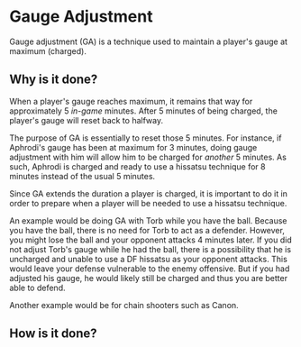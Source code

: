 # Gauge Adjustment

Gauge adjustment (GA) is a technique used to maintain a player's gauge at maximum (charged). 

## Why is it done?

When a player's gauge reaches maximum, it remains that way for approximately 5 _in-game_ minutes. 
After 5 minutes of being charged, the player's gauge will reset back to halfway. 

The purpose of GA is essentially to reset those 5 minutes. 
For instance, if Aphrodi's gauge has been at maximum for 3 minutes, doing gauge adjustment with him will allow him to be charged for _another_ 5 minutes.
As such, Aphrodi is charged and ready to use a hissatsu technique for 8 minutes instead of the usual 5 minutes.

Since GA extends the duration a player is charged, it is important to do it in order to prepare when a player will be needed to use a hissatsu technique.

An example would be doing GA with Torb while you have the ball. Because you have the ball, there is no need for Torb to act as a defender. 
However, you might lose the ball and your opponent attacks 4 minutes later. 
If you did not adjust Torb's gauge while he had the ball, there is a possibility that he is uncharged and unable to use a DF hissatsu as your opponent attacks.
This would leave your defense vulnerable to the enemy offensive. 
But if you had adjusted his gauge, he would likely still be charged and thus you are better able to defend. 

Another example would be for chain shooters such as Canon.

## How is it done?

